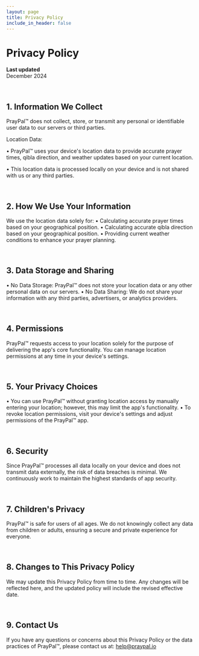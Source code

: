 ```yaml
---
layout: page
title: Privacy Policy
include_in_header: false
---
```


# Privacy Policy

**Last updated**  
December 2024

<br>

## 1. Information We Collect

PrayPal™ does not collect, store, or transmit any personal or identifiable user data to our servers or third parties.

Location Data:

• PrayPal™ uses your device's location data to provide accurate prayer times, qibla direction, and weather updates based on your current location.

• This location data is processed locally on your device and is not shared with us or any third parties.

<br>

## 2. How We Use Your Information
We use the location data solely for:
• Calculating accurate prayer times based on your geographical position.
• Calculating accurate qibla direction based on your geographical position.
• Providing current weather conditions to enhance your prayer planning.

<br>

## 3. Data Storage and Sharing
• No Data Storage: PrayPal™ does not store your location data or any other personal data on our servers.
• No Data Sharing: We do not share your information with any third parties, advertisers, or analytics providers.

<br>

## 4. Permissions
PrayPal™ requests access to your location solely for the purpose of delivering the app's core functionality. You can manage location permissions at any time in your device's settings.

<br>

## 5. Your Privacy Choices
• You can use PrayPal™ without granting location access by manually entering your location; however, this may limit the app's functionality.
• To revoke location permissions, visit your device's settings and adjust permissions of the PrayPal™ app.

<br>

## 6. Security
Since PrayPal™ processes all data locally on your device and does not transmit data externally, the risk of data breaches is minimal. We continuously work to maintain the highest standards of app security.

<br>

## 7. Children's Privacy
PrayPal™ is safe for users of all ages. We do not knowingly collect any data from children or adults, ensuring a secure and private experience for everyone.

<br>

## 8. Changes to This Privacy Policy
We may update this Privacy Policy from time to time. Any changes will be reflected here, and the updated policy will include the revised effective date.

<br>

## 9. Contact Us
If you have any questions or concerns about this Privacy Policy or the data practices of PrayPal™, please contact us at:
help@praypal.io
